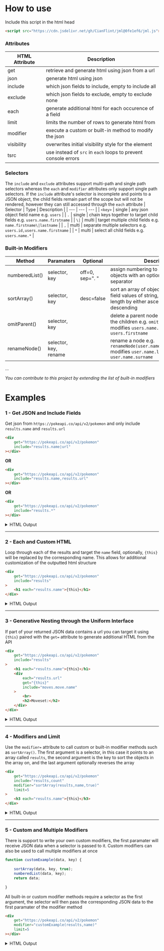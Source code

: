 # How to use
Include this script in the html head
```html
<script src="https://cdn.jsdelivr.net/gh/CianFlint/jml@0fe1ef6/jml.js"></script>
```

### Attributes
| HTML Attribute | Description |
| --- | --- |
| get | retrieve and generate html using json from a url |
| json | generate html using json |
| include | which json fields to include, empty to include all |
| exclude | which json fields to exclude, empty to exclude none |
| each | generate additional html for each occurence of a field |
| limit | limits the number of rows to generate html from |
| modifier | execute a custom or built-in method to modify the json |
| visibility | overwrites initial visibility style for the element |
| tsrc | use instead of `src` in `each` loops to prevent console errors |

### Selectors
The `include` and `exclude` attributes support multi-path and single path selectors whereas the `each` and `modifier` attributes only support single path selectors. If the `include` attribute's selector is incomplete and points to a JSON object, the child fields remain part of the scope but will not be rendered, however they can still accessed through the `each` attribute
| Selector | Type | Description |
| --- | --- | --- |
| `<key>` | single | any json object field name e.g. `users` |
| `.` | single | chain keys together to target child fields e.g. `users.name.firstname` |
| `\|` | multi | target multiple child fields e.g. `name.firstname\|lastname` |
| `,` | multi | separate multiple selectors e.g. `users.id,users.name.firstname` |
| `*` | multi | select all child fields e.g. `users.name.*` |

### Built-in Modifiers
| Method | Paramaters | Optional | Description |
| --- | --- | --- | --- |
| numberedList() | selector, key | off=0, <br>sep=". " | assign numbering to a field in an array of objects with an optional offset and separator |
| sortArray() | selector, key | desc=false | sort an array of objects by a key with field values of string, number, or array length by either ascending or descending |
| omitParent() | selector, key |  | delete a parent node while maintaining the children e.g. `omitParent(users,name)` modifies `users.name.firstname` to `users.firstname` |
| renameNode() | selector, key, rename |  | rename a node e.g. `renameNode(user.name,lastname,surname)` modifies `user.name.lastname` to `user.name.surname` |
...

*You can contribute to this project by extending the list of built-in modifiers*

# Examples

### 1 - Get JSON and Include Fields
Get json from `https://pokeapi.co/api/v2/pokemon` and only include `results.name` and `results.url`
```html
<div
	get="https://pokeapi.co/api/v2/pokemon"
	include="results.name|url"
></div>
```
**OR**
```html
<div
	get="https://pokeapi.co/api/v2/pokemon"
	include="results.name,results.url"
></div>
```
**OR**
```html
<div
	get="https://pokeapi.co/api/v2/pokemon"
	include="results.*"
></div>
```

<details>
  <summary>HTML Output</summary>

```html
<div>
    <div class="results">
        <div class="row">
            <div class="name">bulbasaur</div>
            <div class="url">https://pokeapi.co/api/v2/pokemon/1/</div>
        </div>
        <div class="row">
            <div class="name">ivysaur</div>
            <div class="url">https://pokeapi.co/api/v2/pokemon/2/</div>
        </div>
        <div class="row">
            <div class="name">venusaur</div>
            <div class="url">https://pokeapi.co/api/v2/pokemon/3/</div>
        </div>
        <div class="row">
            <div class="name">charmander</div>
            <div class="url">https://pokeapi.co/api/v2/pokemon/4/</div>
        </div>

...

        <div class="row">
            <div class="name">raticate</div>
            <div class="url">https://pokeapi.co/api/v2/pokemon/20/</div>
        </div>
    </div>
</div>
```
  
</details>

<hr>

### 2 - Each and Custom HTML
Loop through each of the results and target the `name` field, optionally, `{this}` will be replaced by the corresponding name. This allows for additional customization of the outputted html structure
```html
<div
	get="https://pokeapi.co/api/v2/pokemon"
	include="results"
>
	<h1 each="results.name">{this}</h1>
</div>
```

<details>
  <summary>HTML Output</summary>

```html
<div>
    <div class="results">
        <div class="row">
            <h1>bulbasaur</h1>
        </div>
        <div class="row">
            <h1>ivysaur</h1>
        </div>
        <div class="row">
            <h1>venusaur</h1>
        </div>
        <div class="row">
            <h1>charmander</h1>
        </div>

...

        <div class="row">
            <h1>raticate</h1>
        </div>
    </div>
</div>
```
  
</details>

<hr>

### 3 - Generative Nesting through the Uniform Interface
If part of your returned JSON data contains a url you can target it using `{this}` paired with the `get=` attribute to generate additional HTML from the API
```html
<div
	get="https://pokeapi.co/api/v2/pokemon"
	include="results"
>
	<h1 each="results.name">{this}</h1>
	<div
		each="results.url"
		get="{this}"
		include="moves.move.name"
	>
		<br>
		<h2>Moveset:</h2>
	</div>
</div>
```

<details>
  <summary>HTML Output</summary>

```html
<div>
    <div class="results">
        <div class="row">
            <h1>bulbasaur</h1>
            <div>
                <br>
                <h2>Moveset:</h2>
                <div class="moves">
                    <div class="row">
                        <div class="move">
                            <div class="name">razor-wind</div>
                        </div>
                    </div>
                    <div class="row">
                        <div class="move">
                            <div class="name">swords-dance</div>
                        </div>
                    </div>
                    <div class="row">
                        <div class="move">
                            <div class="name">cut</div>
                        </div>
                    </div>
                    <div class="row">
                        <div class="move">
                            <div class="name">bind</div>
                        </div>
                    </div>
                    <div class="row">
                        <div class="move">
                            <div class="name">vine-whip</div>
                        </div>
                    </div>

...

```
  
</details>

<hr>

### 4 - Modifiers and Limit
Use the `modifier=` attribute to call custom or built-in modifier methods such as `sortArray()`. The first argument is a selector, in this case it points to an array called `results`, the second argument is the key to sort the objects in the array on, and the last argument optionally reverses the array
```html
<div
	get="https://pokeapi.co/api/v2/pokemon"
	include="results,count"
	modifier="sortArray(results,name,true)"
	limit=5
>
	<h3 each="results.name">{this}</h3>
</div>
```

<details>
  <summary>HTML Output</summary>

```html
<div>
    <div class="count">1302</div>
    <div class="results">
        <div class="row">
            <h3>weedle</h3>
        </div>
        <div class="row">
            <h3>wartortle</h3>
        </div>
        <div class="row">
            <h3>venusaur</h3>
        </div>
        <div class="row">
            <h3>squirtle</h3>
        </div>
        <div class="row">
            <h3>rattata</h3>
        </div>
    </div>
</div>
```
  
</details>

<hr>

### 5 - Custom and Multiple Modifiers
There is support to write your own custom modifiers, the first paramater will receive JSON data when a selector is passed to it. Custom modifiers can also be used to call multiple modifiers at once
```js
function customExample(data, key) {
	
	sortArray(data, key, true);
	numberedList(data, key);
	return data;
	
}
```
All built-in or custom modifier methods require a selector as the first argument, the selector will then pass the corresponding JSON data to the first paramater of the modifier method
```html
<div
	get="https://pokeapi.co/api/v2/pokemon"
	modifier="customExample(results,name)"
	limit=5
></div>
```

<details>
  <summary>HTML Output</summary>

```html
<div>
    <div class="count">1302</div>
    <div class="next">https://pokeapi.co/api/v2/pokemon?offset=20&amp;limit=20</div>
    <div class="previous"></div>
    <div class="results">
        <div class="row">
            <div class="name">1. weedle</div>
            <div class="url">https://pokeapi.co/api/v2/pokemon/13/</div>
        </div>
        <div class="row">
            <div class="name">2. wartortle</div>
            <div class="url">https://pokeapi.co/api/v2/pokemon/8/</div>
        </div>
        <div class="row">
            <div class="name">3. venusaur</div>
            <div class="url">https://pokeapi.co/api/v2/pokemon/3/</div>
        </div>
        <div class="row">
            <div class="name">4. squirtle</div>
            <div class="url">https://pokeapi.co/api/v2/pokemon/7/</div>
        </div>
        <div class="row">
            <div class="name">5. rattata</div>
            <div class="url">https://pokeapi.co/api/v2/pokemon/19/</div>
        </div>
    </div>
</div>
```
  
</details>
